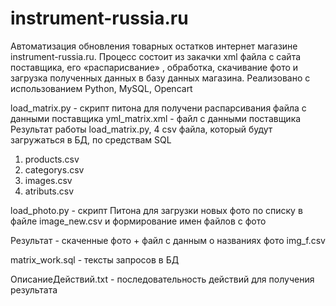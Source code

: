 # instrument-russia.ru
Автоматизация обновления товарных остатков  интернет магазине instrument-russia.ru. 
Процесс состоит из закачки xml файла с сайта поставщика, его «распарисвание» , 
обработка, скачивание фото  и загрузка полученных данных в базу данных магазина. Реализовано с использованием Python, MySQL, Opencart

load_matrix.py - скрипт питона для получени распарсивания файла с данными поставщика
yml_matrix.xml - файл с данными поставщика
Результат работы load_matrix.py, 4 csv файла, который будут загружаться в БД, по средствам SQL
1. products.csv
2. categorys.csv
3. images.csv
4. atributs.csv

load_photo.py - скрипт Питона для загрузки новых фото по списку в файле image_new.csv и формирование имен файлов с фото

Результат - скаченные фото + файл с данным о названиях фото img_f.csv

matrix_work.sql - тексты запросов в БД

ОписаниеДействий.txt - последовательность действий для получения результата
